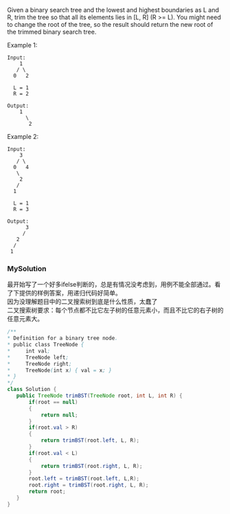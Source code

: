 Given a binary search tree and the lowest and highest boundaries as L and R, trim the tree so that all its elements lies in [L, R] (R >= L). You might need to change the root of the tree, so the result should return the new root of the trimmed binary search tree.

Example 1:
```
Input: 
    1
   / \
  0   2

  L = 1
  R = 2

Output: 
    1
      \
       2
```
Example 2:
```
Input: 
    3
   / \
  0   4
   \
    2
   /
  1

  L = 1
  R = 3

Output: 
      3
     / 
   2   
  /
 1
 ```
 
 ### MySolution
 最开始写了一个好多ifelse判断的，总是有情况没考虑到，用例不能全部通过。看了下提供的样例答案，用递归代码好简单。<br>
 因为没理解题目中的二叉搜索树到底是什么性质，太蠢了<br>
 二叉搜索树要求：每个节点都不比它左子树的任意元素小，而且不比它的右子树的任意元素大。
 
 ```java
 /**
 * Definition for a binary tree node.
 * public class TreeNode {
 *     int val;
 *     TreeNode left;
 *     TreeNode right;
 *     TreeNode(int x) { val = x; }
 * }
 */
class Solution {
    public TreeNode trimBST(TreeNode root, int L, int R) {
        if(root == null)
        {
            return null;
        }
        if(root.val > R)
        {
            return trimBST(root.left, L, R);
        }
        if(root.val < L)
        {
            return trimBST(root.right, L, R);
        }
        root.left = trimBST(root.left, L,R);
        root.right = trimBST(root.right, L, R);
        return root;
    }
}
 ```
 
